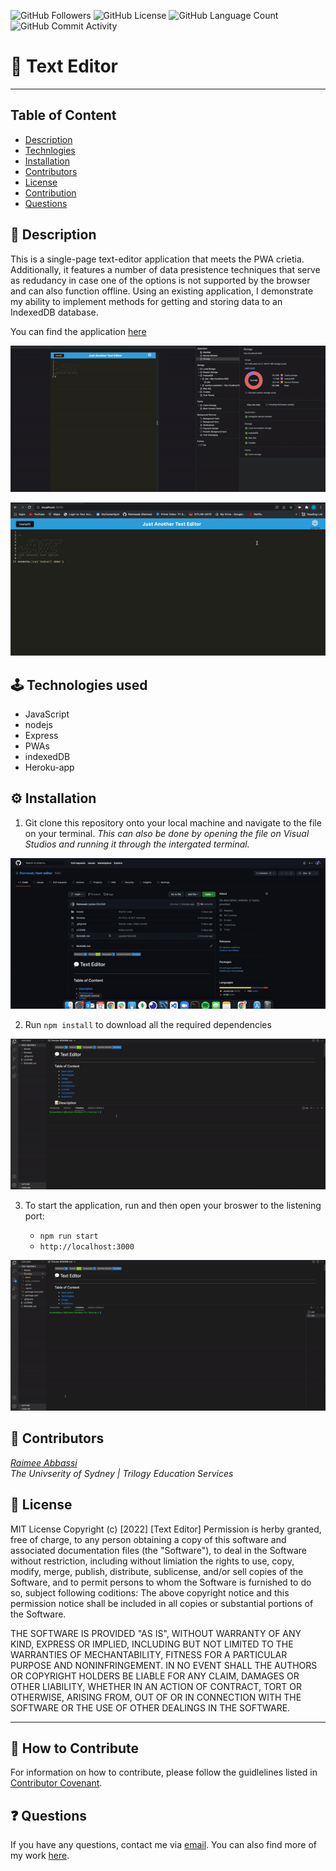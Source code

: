 <img alt="GitHub Followers" src="https://img.shields.io/github/followers/Raimeeab"> <img alt="GitHub License" src="https://img.shields.io/apm/l/vim-mode">  <img alt="GitHub Language Count" src="https://img.shields.io/github/languages/count/Raimeeab/text-editor">  <img alt="GitHub Commit Activity" src="https://img.shields.io/github/commit-activity/w/Raimeeab/text-editor">

# 💬 Text Editor
---

## Table of Content 

* [Description](#description)
* [Technlogies](#technologies)
* [Installation](#installation)
* [Contributors](#contributors)
* [License](#license)
* [Contribution](#contribution)
* [Questions](#questions)

<a name="description"></a>
## 📝 Description
This is a single-page text-editor application that meets the PWA crietia. Additionally, it features a number of data presistence techniques that serve as redudancy in case one of the options is not supported by the browser and can also function offline. Using an existing application, I demonstrate my ability to implement methods for getting and storing data to an IndexedDB database. 

You can find the application [here](https://peaceful-hamlet-70308.herokuapp.com/)

![app-demo](Assets/demos/demo.gif)

![app-install](Assets/demos/install-demo.gif)

<a name="technologies"></a>
## 🕹 Technologies used 
- JavaScript 
- nodejs
- Express 
- PWAs 
- indexedDB
- Heroku-app

<a name="installation"></a>
## ⚙️ Installation 

1. Git clone this repository onto your local machine and navigate to the file on your terminal. *This can also be done by opening the file on Visual Studios and running it through the intergated terminal.*

![git-clone](Assets/demos/git-clone.gif)

2. Run `npm install` to download all the required dependencies

![install](Assets/demos/install.gif)

3. To start the application, run and then open your broswer to the listening port:

    - `npm run start`
    - `http://localhost:3000`

![npm-start](Assets/demos/start.gif)


<a name="contributors"></a>
## 👥 Contributors

*[Raimee Abbassi](https://github.com/Raimeeab)* <br>
*The Univserity of Sydney | Trilogy Education Services* <br>

<a name="license"></a>
## 🔖 License

MIT License
Copyright (c) [2022] [Text Editor]
Permission is herby granted, free of charge, to any person obtaining a copy of this software and associated documentation files (the "Software"), to deal in the Software without restriction, including without limiation the rights to use, copy, modify, merge, publish, distribute, sublicense, and/or sell copies of the Software, and to permit persons to whom the Software is furnished to do so, subject following coditions: 
The above copyright notice and this permission notice shall be included in all copies or substantial portions of the Software. 

THE SOFTWARE IS PROVIDED "AS IS", WITHOUT WARRANTY OF ANY KIND, EXPRESS OR IMPLIED, INCLUDING BUT NOT LIMITED TO THE WARRANTIES OF MECHANTABILITY, FITNESS FOR A PARTICULAR PURPOSE AND NONINFRINGEMENT. IN NO EVENT SHALL THE AUTHORS OR COPYRIGHT HOLDERS BE LIABLE FOR ANY CLAIM, DAMAGES OR OTHER LIABILITY, WHETHER IN AN ACTION OF CONTRACT, TORT OR OTHERWISE, ARISING FROM, OUT OF OR IN CONNECTION WITH THE SOFTWARE OR THE USE OF OTHER DEALINGS IN THE SOFTWARE.  

---
<a name="contribution"></a>
## 🤝 How to Contribute

For information on how to contribute, please follow the guidlelines listed in [Contributor Covenant](https://www.contributor-covenant.org/).

<a name="questions"></a>
## ❓ Questions
If you have any questions, contact me via [email](raimee.abbassi@gmail.com). You can also find more of my work [here](https://github.com/Raimeeab).


